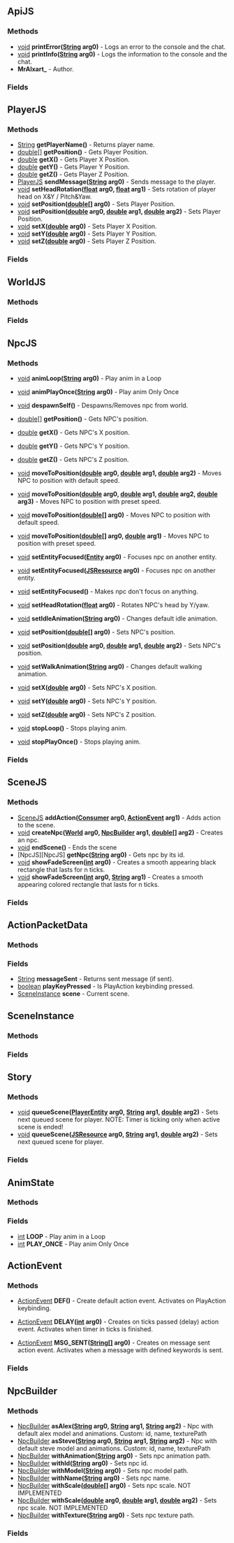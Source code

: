 ## ApiJS  
### Methods  
* [void][void] **printError([String][String] arg0)** - Logs an error to the console and the chat.        
* [void][void] **printInfo([String][String] arg0)** - Logs the information to the console and the chat.  
* **MrAlxart_** - Author.  
### Fields
## PlayerJS
### Methods
* [String][String] **getPlayerName()** - Returns player name.
* [double[]][double] **getPosition()** - Gets Player Position.
* [double][double] **getX()** - Gets Player X Position.
* [double][double] **getY()** - Gets Player Y Position.
* [double][double] **getZ()** - Gets Player Z Position.
* [PlayerJS][PlayerJS] **sendMessage([String][String] arg0)** - Sends message to the player.
* [void][void] **setHeadRotation([float][float] arg0, [float][float] arg1)** - Sets rotation of player head on X&Y / Pitch&Yaw.
* [void][void] **setPosition([double[]][double] arg0)** - Sets Player Position.
* [void][void] **setPosition([double][double] arg0, [double][double] arg1, [double][double] arg2)** - Sets Player Position.
* [void][void] **setX([double][double] arg0)** - Sets Player X Position.
* [void][void] **setY([double][double] arg0)** - Sets Player Y Position.
* [void][void] **setZ([double][double] arg0)** - Sets Player Z Position.
### Fields
## WorldJS
### Methods
### Fields
## NpcJS
### Methods
* [void][void] **animLoop([String][String] arg0)** - Play anim in a Loop
* [void][void] **animPlayOnce([String][String] arg0)** - Play anim Only Once
* [void][void] **despawnSelf()** - Despawns/Removes npc from world.
* [double[]][double] **getPosition()** - Gets NPC's position.
* [double][double] **getX()** - Gets NPC's X position.
* [double][double] **getY()** - Gets NPC's Y position.
* [double][double] **getZ()** - Gets NPC's Z position.
* [void][void] **moveToPosition([double][double] arg0, [double][double] arg1, [double][double] arg2)** - Moves NPC to position with default speed. 

* [void][void] **moveToPosition([double][double] arg0, [double][double] arg1, [double][double] arg2, [double][double] arg3)** - Moves NPC to position with preset speed.
* [void][void] **moveToPosition([double[]][double] arg0)** - Moves NPC to position with default speed.
* [void][void] **moveToPosition([double[]][double] arg0, [double][double] arg1)** - Moves NPC to position with preset speed.
* [void][void] **setEntityFocused([Entity][Entity] arg0)** - Focuses npc on another entity.
* [void][void] **setEntityFocused([JSResource][JSResource] arg0)** - Focuses npc on another entity.
* [void][void] **setEntityFocused()** - Makes npc don't focus on anything.
* [void][void] **setHeadRotation([float][float] arg0)** - Rotates NPC's head by Y/yaw.
* [void][void] **setIdleAnimation([String][String] arg0)** - Changes default idle animation.
* [void][void] **setPosition([double[]][double] arg0)** - Sets NPC's position.
* [void][void] **setPosition([double][double] arg0, [double][double] arg1, [double][double] arg2)** - Sets NPC's position.
* [void][void] **setWalkAnimation([String][String] arg0)** - Changes default walking animation.
* [void][void] **setX([double][double] arg0)** - Sets NPC's X position.
* [void][void] **setY([double][double] arg0)** - Sets NPC's Y position.
* [void][void] **setZ([double][double] arg0)** - Sets NPC's Z position.
* [void][void] **stopLoop()** - Stops playing anim.
* [void][void] **stopPlayOnce()** - Stops playing anim.
### Fields
## SceneJS
### Methods
* [SceneJS][SceneJS] **addAction([Consumer][Consumer] arg0, [ActionEvent][ActionEvent] arg1)** - Adds action to the scene.
* [void][void] **createNpc([World][World] arg0, [NpcBuilder][NpcBuilder] arg1, [double[]][double] arg2)** - Creates an npc.
* [void][void] **endScene()** - Ends the scene
* [NpcJS][NpcJS] **getNpc([String][String] arg0)** - Gets npc by its id.
* [void][void] **showFadeScreen([int][int] arg0)** - Creates a smooth appearing black rectangle that lasts for n ticks.
* [void][void] **showFadeScreen([int][int] arg0, [String][String] arg1)** - Creates a smooth appearing colored rectangle that lasts for n ticks.   
### Fields
## ActionPacketData
### Methods
### Fields
* [String][String] **messageSent** - Returns sent message (if sent).
* [boolean][boolean] **playKeyPressed** - Is PlayAction keybinding pressed.
* [SceneInstance][SceneInstance] **scene** - Current scene.
## SceneInstance
### Methods
### Fields
## Story
### Methods
* [void][void] **queueScene([PlayerEntity][PlayerEntity] arg0, [String][String] arg1, [double][double] arg2)** - Sets next queued scene for player. NOTE: Timer is ticking only when active scene is ended!
* [void][void] **queueScene([JSResource][JSResource] arg0, [String][String] arg1, [double][double] arg2)** - Sets next queued scene for player.    
### Fields
## AnimState
### Methods
### Fields
* [int][int] **LOOP** - Play anim in a Loop
* [int][int] **PLAY_ONCE** - Play anim Only Once
## ActionEvent
### Methods
* [ActionEvent][ActionEvent] **DEF()** - Create default action event. Activates on PlayAction keybinding.
* [ActionEvent][ActionEvent] **DELAY([int][int] arg0)** - Creates on ticks passed (delay) action event. Activates when timer in ticks is finished. 

* [ActionEvent][ActionEvent] **MSG_SENT([String[]][String] arg0)** - Creates on message sent action event. Activates when a message with defined keywords is sent.
### Fields
## NpcBuilder
### Methods
* [NpcBuilder][NpcBuilder] **asAlex([String][String] arg0, [String][String] arg1, [String][String] arg2)** - Npc with default alex model and animations. Custom: id, name, texturePath
* [NpcBuilder][NpcBuilder] **asSteve([String][String] arg0, [String][String] arg1, [String][String] arg2)** - Npc with default steve model and animations. Custom: id, name, texturePath
* [NpcBuilder][NpcBuilder] **withAnimation([String][String] arg0)** - Sets npc animation path.
* [NpcBuilder][NpcBuilder] **withId([String][String] arg0)** - Sets npc id.
* [NpcBuilder][NpcBuilder] **withModel([String][String] arg0)** - Sets npc model path.
* [NpcBuilder][NpcBuilder] **withName([String][String] arg0)** - Sets npc name.
* [NpcBuilder][NpcBuilder] **withScale([double[]][double] arg0)** - Sets npc scale. NOT IMPLEMENTED
* [NpcBuilder][NpcBuilder] **withScale([double][double] arg0, [double][double] arg1, [double][double] arg2)** - Sets npc scale. NOT IMPLEMENTED    
* [NpcBuilder][NpcBuilder] **withTexture([String][String] arg0)** - Sets npc texture path.
### Fields

[void]: https://docs.oracle.com/javase/8/docs/api/java/lang/Void.html
[int]: https://docs.oracle.com/javase/8/docs/api/java/lang/Integer.html
[String]: https://docs.oracle.com/javase/8/docs/api/java/lang/String.html
[Object]: https://docs.oracle.com/en/java/javase/17/docs/api/java.base/java/lang/Object.html
[File]: https://docs.oracle.com/javase/8/docs/api/java/io/File.html
[ServerPlayerEntity]: https://nekoyue.github.io/ForgeJavaDocs-NG/javadoc/1.15.2/net/minecraft/entity/player/ServerPlayerEntity.html
[PlayerEntity]: https://nekoyue.github.io/ForgeJavaDocs-NG/javadoc/1.15.2/net/minecraft/entity/player/PlayerEntity.html
[double]: https://docs.oracle.com/javase/8/docs/api/java/lang/Double.html
[float]: https://docs.oracle.com/javase/8/docs/api/java/lang/Float.html
[boolean]: https://docs.oracle.com/javase/8/docs/api/java/lang/Boolean.html
[List]: https://docs.oracle.com/javase/8/docs/api/java/util/List.html
[BlockPos]: https://nekoyue.github.io/ForgeJavaDocs-NG/javadoc/1.16.5/net/minecraft/util/math/BlockPos.html
[Item]: https://nekoyue.github.io/ForgeJavaDocs-NG/javadoc/1.16.5/net/minecraft/item/Item.html
[Block]: https://nekoyue.github.io/ForgeJavaDocs-NG/javadoc/1.16.5/net/minecraft/block/Block.html
[ItemStack]: https://nekoyue.github.io/ForgeJavaDocs-NG/javadoc/1.16.5/net/minecraft/item/ItemStack.html
[BlockState]: https://nekoyue.github.io/ForgeJavaDocs-NG/javadoc/1.16.5/net/minecraft/block/BlockState.html
[World]: https://nekoyue.github.io/ForgeJavaDocs-NG/javadoc/1.16.5/net/minecraft/world/World.html
[ServerWorld]: https://nekoyue.github.io/ForgeJavaDocs-NG/javadoc/1.16.5/net/minecraft/world/server/ServerWorld.html
[Minecraft]: https://nekoyue.github.io/ForgeJavaDocs-NG/javadoc/1.16.5/net/minecraft/client/Minecraft.html
[MinecraftServer]: https://nekoyue.github.io/ForgeJavaDocs-NG/javadoc/1.16.5/net/minecraft/server/MinecraftServer.html
[Entity]: https://nekoyue.github.io/ForgeJavaDocs-NG/javadoc/1.16.5/net/minecraft/entity/Entity.html
[JSResource]: Classes#JSResource
[SceneJS]: Classes#SceneJS
[SceneInstance]: Classes#SceneInstance
[ActionEvent]: Classes#ActionEvent
[Story]: Classes#Story
[ApiJS]: Classes#ApiJS
[PlayerJS]: Classes#PlayerJS
[ApiJS]: Classes#ApiJS
[Consumer]: https://docs.oracle.com/javase/8/docs/api/java/util/function/Consumer.html
[NpcBuilder]: Classes#NpcBuilder